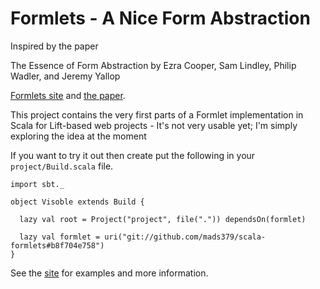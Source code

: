 # Formlets - A Nice Form Abstraction

Inspired by the paper

The Essence of Form Abstraction by
Ezra Cooper, Sam Lindley, Philip Wadler, and Jeremy Yallop

[Formlets site](http://groups.inf.ed.ac.uk/links/formlets/) and
[the paper](http://groups.inf.ed.ac.uk/links/papers/formlets-essence.pdf).

This project contains the very first parts of a Formlet implementation
in Scala for Lift-based web projects - It's not very usable yet; I'm
simply exploring the idea at the moment

If you want to try it out then create put the following in your
`project/Build.scala` file.

    import sbt._

    object Visoble extends Build {

      lazy val root = Project("project", file(".")) dependsOn(formlet)

      lazy val formlet = uri("git://github.com/mads379/scala-formlets#b8f704e758")
    }

See the [site](http://lift-formlets.mads379.cloudbees.net/) for examples
and more information.